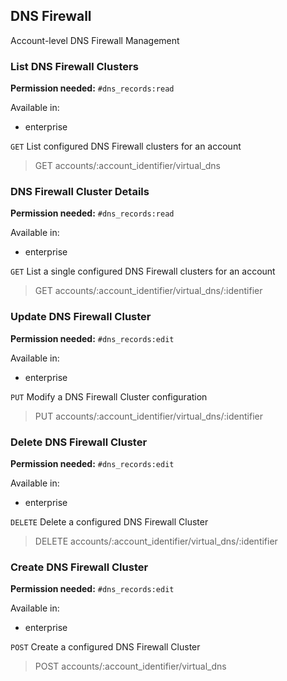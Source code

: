 ## DNS Firewall

Account-level DNS Firewall Management

### List DNS Firewall Clusters

**Permission needed:** `#dns_records:read`

Available in:

* enterprise

`GET` List configured DNS Firewall clusters for an account

> GET accounts/:account_identifier/virtual_dns


### DNS Firewall Cluster Details

**Permission needed:** `#dns_records:read`

Available in:

* enterprise

`GET` List a single configured DNS Firewall clusters for an account

> GET accounts/:account_identifier/virtual_dns/:identifier


### Update DNS Firewall Cluster

**Permission needed:** `#dns_records:edit`

Available in:

* enterprise

`PUT` Modify a DNS Firewall Cluster configuration

> PUT accounts/:account_identifier/virtual_dns/:identifier


### Delete DNS Firewall Cluster

**Permission needed:** `#dns_records:edit`

Available in:

* enterprise

`DELETE` Delete a configured DNS Firewall Cluster

> DELETE accounts/:account_identifier/virtual_dns/:identifier


### Create DNS Firewall Cluster

**Permission needed:** `#dns_records:edit`

Available in:

* enterprise

`POST` Create a configured DNS Firewall Cluster

> POST accounts/:account_identifier/virtual_dns

